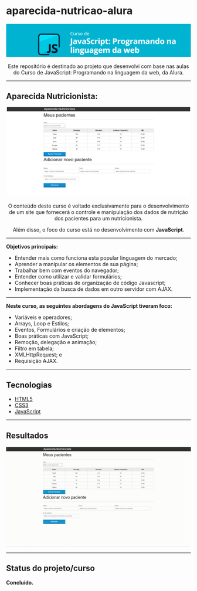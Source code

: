 # aparecida-nutricao-alura

<p align="center">
  <a href="https://cursos.alura.com.br/course/javascript-programando-na-linguagem-web">
    <img src="img/logo-curso.png" alt="Curso de JavaScript: Programando na linguagem da web."/>
  </a>
</p>

<p align="center">Este repositório é destinado ao projeto que desenvolvi com base nas aulas do Curso de JavaScript: Programando na linguagem da web, da Alura. </p>

<hr>

## Aparecida Nutricionista:

<p align="center">
    <img src="img/capa-site.png" width=500px alt="Website Aparecida Nutricionista"/>
</p>

<p align="center">O conteúdo deste curso é voltado exclusivamente para o desenvolvimento de um site que fornecerá o controle e manipulação dos dados de nutrição dos pacientes  para um nutricionista.</p>

<p align="center">Além disso, o foco do curso está no desenvolvimento com <b>JavaScript</b>.</p>

<hr>

**Objetivos principais:**

- Entender mais como funciona esta popular linguagem do mercado;
- Aprender a manipular os elementos de sua página;
- Trabalhar bem com eventos do navegador;
- Entender como utilizar e validar formulários;
- Conhecer boas práticas de organização de código Javascript;
- Implementação da busca de dados em outro servidor com AJAX.

<hr>

**Neste curso, as seguintes abordagens do JavaScript tiveram foco:**

- Variáveis e operadores;
- Arrays, Loop e Estilos;
- Eventos, Formulários e criação de elementos;
- Boas práticas com JavaScript;
- Remoção, delegação e animação;
- Filtro em tabela; 
- XMLHttpRequest; e 
- Requisição AJAX.

<hr>

## Tecnologias 

- [HTML5](https://html.com/)
- [CSS3](https://www.w3.org/Style/CSS/Overview.en.html)
- [JavaScript](https://www.javascript.com/)

<hr>

## Resultados

<div align="center">
<img src="img/aparecida-nutricao.gif" width="800px"/>
</div>

<hr>

## Status do projeto/curso

**Concluído.**